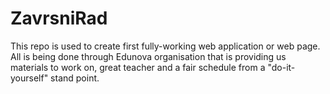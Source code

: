 # ZavrsniRad
 
This repo is used to create first fully-working web application or web page.
All is being done through Edunova organisation that is providing us materials to work on, great teacher and a fair schedule from a "do-it-yourself" stand point.

